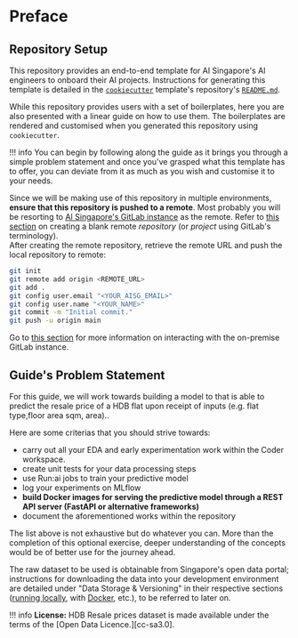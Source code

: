 # Preface

## Repository Setup

This repository provides an end-to-end template for AI Singapore's AI 
engineers to onboard their AI projects. Instructions for generating 
this template is detailed in the [`cookiecutter`][ccutter] template's 
repository's [`README.md`][readme].

While this repository provides users with a set of boilerplates, here 
you are also presented with a linear guide on how to use them. The 
boilerplates are rendered and customised when you generated this 
repository using `cookiecutter`.

!!! info
    You can begin by following along the guide as it brings you through
    a simple problem statement and once you've grasped what this
    template has to offer, you can deviate from it as much as you wish
    and customise it to your needs.

Since we will be making use of this repository in multiple environments, 
__ensure that this repository is pushed to a remote__. Most probably you 
will be resorting to [AI Singapore's GitLab instance][aisg-gitlab] as
the remote. Refer to [this section][cr8-proj] on creating a blank remote 
_repository_ (or _project_ using GitLab's terminology).  
After creating the remote repository, retrieve the remote URL and push
the local repository to remote:

```bash
git init
git remote add origin <REMOTE_URL>
git add .
git config user.email "<YOUR_AISG_EMAIL>"
git config user.name "<YOUR_NAME>"
git commit -m "Initial commit."
git push -u origin main
```

Go to [this section][gitlab-page] for more information on interacting 
with the on-premise GitLab instance.

[ccutter]: https://github.com/cookiecutter/cookiecutter
[readme]: https://github.com/aisingapore/kapitan-hull/blob/main/README.md
[aisg-gitlab]: https://gitlab.aisingapore.net/
[cr8-proj]: https://docs.gitlab.com/ee/user/project/
[gitlab-page]: https://lighthouse.aisingapore.net/Platforms/InfraOps/Gitlab

## Guide's Problem Statement

For this guide, we will work towards building a model to that is
able to predict the resale price of a HDB flat upon receipt of inputs 
(e.g. flat type,floor area sqm, area)..  

Here are some criterias that you should strive towards:

- carry out all your EDA and early experimentation work within the Coder 
workspace.
- create unit tests for your data processing steps
- use Run:ai jobs to train your predictive model
- log your experiments on MLflow
- **build Docker images for serving the predictive model through a REST
API server (FastAPI or alternative frameworks)**
- document the aforementioned works within the repository

The list above is not exhaustive but do whatever you can. More than the
completion of this optional exercise, deeper understanding of the
concepts would be of better use for the journey ahead.

The raw dataset to be used is obtainable from Singapore's
open data portal; instructions for downloading the data into your development
environment are detailed under "Data Storage & Versioning" in their
respective sections ([running locally][local-data], with 
[Docker][docker-data], etc.), to be referred to later on.

!!! info
    __License:__ HDB Resale prices dataset is made available under the terms 
    of the [Open Data Licence.][cc-sa3.0].

[local-data]: ../local/05a-data-storage-versioning.md
[docker-data]: ../docker/05b-data-storage-versioning.md
[open-data-license]: https://data.gov.sg/open-data-licence


